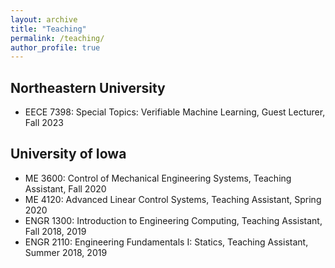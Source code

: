 ```yaml
---
layout: archive
title: "Teaching"
permalink: /teaching/
author_profile: true
---
```


Northeastern University
------

- EECE 7398: Special Topics: Verifiable Machine Learning, Guest Lecturer, Fall 2023


University of Iowa
------

- ME 3600: Control of Mechanical Engineering Systems, Teaching Assistant, Fall 2020
- ME 4120: Advanced Linear Control Systems, Teaching Assistant, Spring 2020
- ENGR 1300: Introduction to Engineering Computing, Teaching Assistant, Fall 2018, 2019
- ENGR 2110: Engineering Fundamentals I: Statics, Teaching Assistant, Summer 2018, 2019